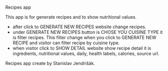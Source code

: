 Recipes app

This app is for generate recipes and to show nutritional values.

- after click to GENERATE NEW RECIPES website change recipes.
- under GENERATE NEW RECIPES button is CHOSE YOU CUISINE TYPE it is filter recipes. This filter change when you click to GENERATE NEW RECIPE and visitor can filter recipe by cuisine type.
- when visitor click to SHOW DETAIL website show recipe detail it is ingredients, nutritional values, daily, health labels, calories, source url.

Recipes app create by Stanislav Jendrišák.